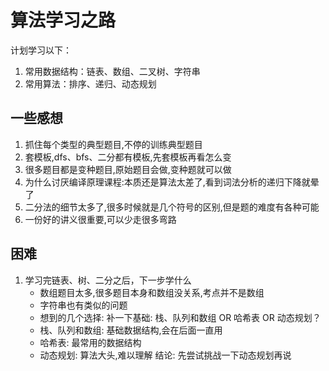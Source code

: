 # 算法学习之路

计划学习以下：

1. 常用数据结构：链表、数组、二叉树、字符串
2. 常用算法：排序、递归、动态规划

## 一些感想

1. 抓住每个类型的典型题目,不停的训练典型题目
2. 套模板,dfs、bfs、二分都有模板,先套模板再看怎么变
3. 很多题目都是变种题目,原始题目会做,变种题就可以做
4. 为什么讨厌编译原理课程:本质还是算法太差了,看到词法分析的递归下降就晕了
5. 二分法的细节太多了,很多时候就是几个符号的区别,但是题的难度有各种可能
6. 一份好的讲义很重要,可以少走很多弯路

## 困难

1. 学习完链表、树、二分之后，下一步学什么
   - 数组题目太多,很多题目本身和数组没关系,考点并不是数组
   - 字符串也有类似的问题
   - 想到的几个选择: 补一下基础: 栈、队列和数组 OR 哈希表 OR 动态规划？
   - 栈、队列和数组: 基础数据结构,会在后面一直用
   - 哈希表: 最常用的数据结构
   - 动态规划: 算法大头,难以理解
     结论: 先尝试挑战一下动态规划再说
